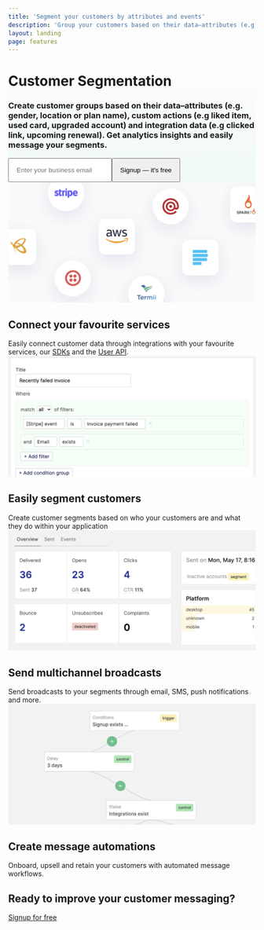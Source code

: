 ```yaml
---
title: 'Segment your customers by attributes and events'
description: 'Group your customers based on their data–attributes (e.g. gender, location or plan name), custom actions (e.g liked item, used card, upgraded account) and integration data (e.g clicked link, upcoming renewal)'
layout: landing
page: features
---
```


  <div class="ph7-xl ph6-l ph5-m ph4 pv4" style="background: linear-gradient(180deg, rgba(255,255,255,0) 0%, rgba(239,249,245,1) 100%);">
    <div class="tc w-70-l w-100 pt2 center">
      <h1 class="f2 lh-title">Customer <span class="green">Segmentation</span></h1>
      <h3 class="lh-copy f4 normal faint">Create customer groups based on their data–attributes (e.g. gender, location or plan name), custom actions (e.g liked item, used card, upgraded account) and integration data (e.g clicked link, upcoming renewal). Get analytics insights and easily message your segments.</h3>
      <div class="ma4 ph5-l">
        <form method="GET" action="https://app.engage.so/auth/signup">
          <input type="email" name="email" placeholder="Enter your business email" class="one-liner-el" style="padding:15px"><button class="one-liner-el" type="submit" style="padding:15px">Signup — it's free</button>
        </form>
      </div>
    </div>
  </div>

  <div class="pt5 ph7-xl ph6-l ph5-m ph4 flex flex-wrap justify-between">
    <div class="w-50-l w-100 pr5-l mt4">
      <img src="/images/segment-api.png" class="bordered-image" alt="Connect your favourite services">
      <h2 class="f3 lh-copy">Connect your <span class="green">favourite</span> services</h2>
      <div class="f4 lh-copy faint">Easily connect customer data through integrations with your favourite services, our <a href="/docs/sdks/">SDKs</a> and the <a href="/docs/api/">User API</a>.</div>
    </div>
    <div class="w-50-l w-100 pl5-l mt4">
      <img src="/images/segment-create.png" class="bordered-image" alt="Easily segment customers">
      <h2 class="f3 lh-copy">Easily <span class="green">segment</span> customers</h2>
      <div class="f4 lh-copy faint">Create customer segments based on who your customers are and what they do within your application</div>
    </div>
  </div>

  <div class="pt3 ph7-xl ph6-l ph5-m ph4 flex flex-wrap justify-between">
    <div class="w-50-l w-100 pr5-l mt4">
      <img src="/images/segment-broadcast.png" class="bordered-image" alt="Send multichannel broadcasts">
      <h2 class="f3 lh-title">Send multichannel <span class="green">broadcasts</span></h2>
      <div class="lh-copy f4 mv3 faint">Send broadcasts to your segments through email, SMS, push notifications and more.</div>
    </div>
    <div class="w-50-l w-100 pl5-l mt4">
      <img src="/images/segment-automation.png" class="bordered-image" alt="Create message automations">
      <h2 class="f3 lh-copy">Create message <span class="green">automations</span></h2>
      <div class="f4 lh-copy faint">Onboard, upsell and retain your customers with automated message workflows.</div>
    </div>
  </div>

  <div class="mv5 pt4 ph7-xl ph6-l ph5-m ph4">
    <div class="w-80 center tc">
      <h2 class="f2 lh-copy">Ready to improve your customer messaging?</h2>
      <a href="https://app.engage.so/auth/signup" class="button db mr5" style="padding-bottom:20px;padding-top:20px">Signup for free</a>
    </div>
  </div>

